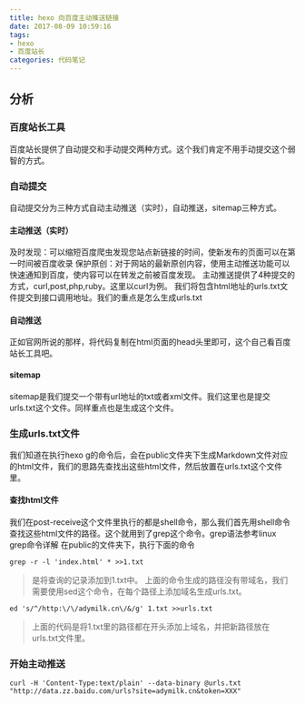 ```yaml
---
title: hexo 向百度主动推送链接
date: 2017-08-09 10:59:16
tags:
- hexo
- 百度站长
categories: 代码笔记
---
```


## 分析

### 百度站长工具

百度站长提供了自动提交和手动提交两种方式。这个我们肯定不用手动提交这个弱智的方式。

### 自动提交

自动提交分为三种方式自动主动推送（实时），自动推送，sitemap三种方式。

#### 主动推送（实时）

及时发现：可以缩短百度爬虫发现您站点新链接的时间，使新发布的页面可以在第一时间被百度收录
保护原创：对于网站的最新原创内容，使用主动推送功能可以快速通知到百度，使内容可以在转发之前被百度发现。
主动推送提供了4种提交的方式，curl,post,php,ruby。这里以curl为例。
我们将包含html地址的urls.txt文件提交到接口调用地址。我们的重点是怎么生成urls.txt


#### 自动推送

正如官网所说的那样，将代码复制在html页面的head头里即可，这个自己看百度站长工具吧。


#### sitemap

sitemap是我们提交一个带有url地址的txt或者xml文件。我们这里也是提交urls.txt这个文件。同样重点也是生成这个文件。

### 生成urls.txt文件

我们知道在执行hexo g的命令后，会在public文件夹下生成Markdown文件对应的html文件，我们的思路先查找出这些html文件，然后放置在urls.txt这个文件里。

#### 查找html文件
我们在post-receive这个文件里执行的都是shell命令，那么我们首先用shell命令查找这些html文件的路径。这个就用到了grep这个命令。grep语法参考linux grep命令详解
在public的文件夹下，执行下面的命令

```
grep -r -l 'index.html' * >>1.txt

```

> 是将查询的记录添加到1.txt中。
上面的命令生成的路径没有带域名，我们需要使用sed这个命令，在每个路径上添加域名生成urls.txt。


```
ed 's/^/http:\/\/adymilk.cn\/&/g' 1.txt >>urls.txt
```

> 上面的代码是将1.txt里的路径都在开头添加上域名，并把新路径放在urls.txt文件里。


### 开始主动推送

```
curl -H 'Content-Type:text/plain' --data-binary @urls.txt "http://data.zz.baidu.com/urls?site=adymilk.cn&token=XXX"
```

